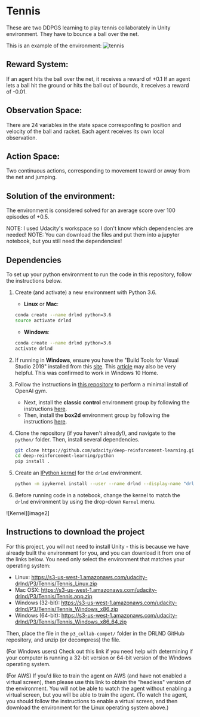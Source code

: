 # Tennis
These are two DDPGS learning to play tennis collaborately in Unity environment. They have to bounce a ball over the net.

This is an example of the environment:
![tennis](https://github.com/alejandro-armenta/Tennis/assets/81542828/e0c8445f-4ed1-4741-9141-d1ecc5c45c8c)

## Reward System:
If an agent hits the ball over the net, it receives a reward of +0.1
If an agent lets a ball hit the ground or hits the ball out of bounds, it receives a reward of -0.01.

## Observation Space:

There are 24 variables in the state space corresponfing to position and velocity of the ball and racket. Each agent receives its own local observation. 

## Action Space:

Two continuous actions, corresponding to movement toward or away from the net and jumping.

## Solution of the environment:
The environment is considered solved for an average score over 100 episodes of +0.5.

NOTE: I used Udacity's workspace so I don't know which dependencies are needed!
NOTE: You can download the files and put them into a jupyter notebook, but you still need the dependencies!

## Dependencies

To set up your python environment to run the code in this repository, follow the instructions below.

1. Create (and activate) a new environment with Python 3.6.

	- __Linux__ or __Mac__: 
	```bash
	conda create --name drlnd python=3.6
	source activate drlnd
	```
	- __Windows__: 
	```bash
	conda create --name drlnd python=3.6 
	activate drlnd
	```
	
2. If running in **Windows**, ensure you have the "Build Tools for Visual Studio 2019" installed from this [site](https://visualstudio.microsoft.com/downloads/).  This [article](https://towardsdatascience.com/how-to-install-openai-gym-in-a-windows-environment-338969e24d30) may also be very helpful.  This was confirmed to work in Windows 10 Home.  

3. Follow the instructions in [this repository](https://github.com/openai/gym) to perform a minimal install of OpenAI gym.  
	- Next, install the **classic control** environment group by following the instructions [here](https://github.com/openai/gym#classic-control).
	- Then, install the **box2d** environment group by following the instructions [here](https://github.com/openai/gym#box2d).
	
4. Clone the repository (if you haven't already!), and navigate to the `python/` folder.  Then, install several dependencies.  
    ```bash
    git clone https://github.com/udacity/deep-reinforcement-learning.git
    cd deep-reinforcement-learning/python
    pip install .
    ```

5. Create an [IPython kernel](http://ipython.readthedocs.io/en/stable/install/kernel_install.html) for the `drlnd` environment.    
    ```bash
    python -m ipykernel install --user --name drlnd --display-name "drlnd"
    ```

6. Before running code in a notebook, change the kernel to match the `drlnd` environment by using the drop-down `Kernel` menu. 

![Kernel][image2]

## Instructions to download the project

For this project, you will not need to install Unity - this is because we have already built the environment for you, and you can download it from one of the links below. You need only select the environment that matches your operating system:

- Linux: https://s3-us-west-1.amazonaws.com/udacity-drlnd/P3/Tennis/Tennis_Linux.zip
- Mac OSX: https://s3-us-west-1.amazonaws.com/udacity-drlnd/P3/Tennis/Tennis.app.zip 
- Windows (32-bit): https://s3-us-west-1.amazonaws.com/udacity-drlnd/P3/Tennis/Tennis_Windows_x86.zip 
- Windows (64-bit): https://s3-us-west-1.amazonaws.com/udacity-drlnd/P3/Tennis/Tennis_Windows_x86_64.zip 

Then, place the file in the `p3_collab-compet/` folder in the DRLND GitHub repository, and unzip (or decompress) the file.

(For Windows users) Check out this link if you need help with determining if your computer is running a 32-bit version or 64-bit version of the Windows operating system.

(For AWS) If you'd like to train the agent on AWS (and have not enabled a virtual screen), then please use this link to obtain the "headless" version of the environment. You will not be able to watch the agent without enabling a virtual screen, but you will be able to train the agent. (To watch the agent, you should follow the instructions to enable a virtual screen, and then download the environment for the Linux operating system above.)


